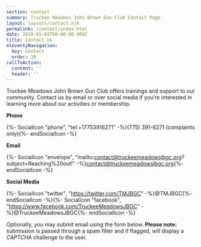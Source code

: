 ```yaml
---
section: contact
summary: Truckee Meadows John Brown Gun Club Contact Page
layout: layouts/contact.njk
permalink: /contact/index.html
date: 2018-01-01T00:00:00.000Z
title: Contact Us
eleventyNavigation:
  key: Contact
  order: 10
callToAction:
  content: ''
  header: ''
---
```

Truckee Meadows John Brown Gun Club offers trainings and support to our community. Contact us by email or over social media if you’re interested in learning more about our activities or membership.

<p class="text-lg"><strong>Phone</strong></p>

{%- SocialIcon "phone", "tel:+17753916271" -%}(775) 391-6271 (complaints only){%- endSocialIcon -%}

<p class="text-lg"><strong>Email</strong></p>

{%- SocialIcon "envelope", "mailto:contact@truckeemeadowsjbgc.org?subject=Reaching%20out!" -%}contact@truckeemeadowsjbgc.org{%- endSocialIcon -%}

<p class="text-lg"><strong>Social Media</strong></p>

{%- SocialIcon "twitter", "https://twitter.com/TMJBGC" -%}@TMJBGC{%- endSocialIcon -%}{%- SocialIcon "facebook", "https://www.facebook.com/TruckeeMeadowsJBGC" -%}@TruckeeMeadowsJBGC{%- endSocialIcon -%}

<p>Optionally, you may submit email using the form below. <span style="font-weight:bold;">Please note:</span> submission is passed through a spam filter and if flagged, will display a <span style="font-style:italic;">CAPTCHA</span> challenge to the user.</p>